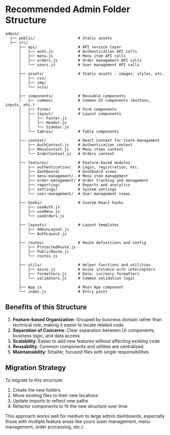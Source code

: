 # Recommended Admin Folder Structure

```
admin/
  ├── public/                   # Static assets
  ├── src/
      ├── api/                  # API service layer
      │   ├── auth.js           # Authentication API calls
      │   ├── menu.js           # Menu item API calls
      │   ├── orders.js         # Order management API calls
      │   └── users.js          # User management API calls
      │
      ├── assets/               # Static assets - images, styles, etc.
      │   ├── css/
      │   ├── img/
      │   └── scss/
      │
      ├── components/           # Reusable components
      │   ├── common/           # Common UI components (buttons, inputs, etc.)
      │   ├── forms/            # Form components
      │   ├── layout/           # Layout components
      │   │   ├── Footer.js
      │   │   ├── Header.js
      │   │   └── Sidebar.js
      │   └── tables/           # Table components
      │
      ├── context/              # React Context for state management
      │   ├── AuthContext.js    # Authentication context
      │   ├── MenuContext.js    # Menu items context
      │   └── OrderContext.js   # Orders context
      │
      ├── features/             # Feature-based modules
      │   ├── authentication/   # Login, registration, etc.
      │   ├── dashboard/        # Dashboard views
      │   ├── menu-management/  # Menu item management
      │   ├── order-management/ # Order tracking and management
      │   ├── reporting/        # Reports and analytics
      │   ├── settings/         # System settings
      │   └── user-management/  # User management views
      │
      ├── hooks/                # Custom React hooks
      │   ├── useAuth.js
      │   ├── useMenu.js
      │   └── useOrders.js
      │
      ├── layouts/              # Layout templates
      │   ├── AdminLayout.js
      │   └── AuthLayout.js
      │
      ├── routes/               # Route definitions and config
      │   ├── ProtectedRoute.js
      │   ├── PublicRoute.js
      │   └── routes.js
      │
      ├── utils/                # Helper functions and utilities
      │   ├── axios.js          # Axios instance with interceptors
      │   ├── formatters.js     # Date, currency formatters
      │   └── validators.js     # Common validation logic
      │
      ├── App.js                # Main App component
      └── index.js              # Entry point
```

## Benefits of this Structure

1. **Feature-based Organization**: Grouped by business domain rather than technical role, making it easier to locate related code
2. **Separation of Concerns**: Clear separation between UI components, business logic, and data access
3. **Scalability**: Easier to add new features without affecting existing code
4. **Reusability**: Common components and utilities are centralized
5. **Maintainability**: Smaller, focused files with single responsibilities

## Migration Strategy

To migrate to this structure:
1. Create the new folders
2. Move existing files to their new locations
3. Update imports to reflect new paths
4. Refactor components to fit the new structure over time

This approach works well for medium to large admin dashboards, especially those with multiple feature areas like yours (user management, menu management, order processing, etc.).